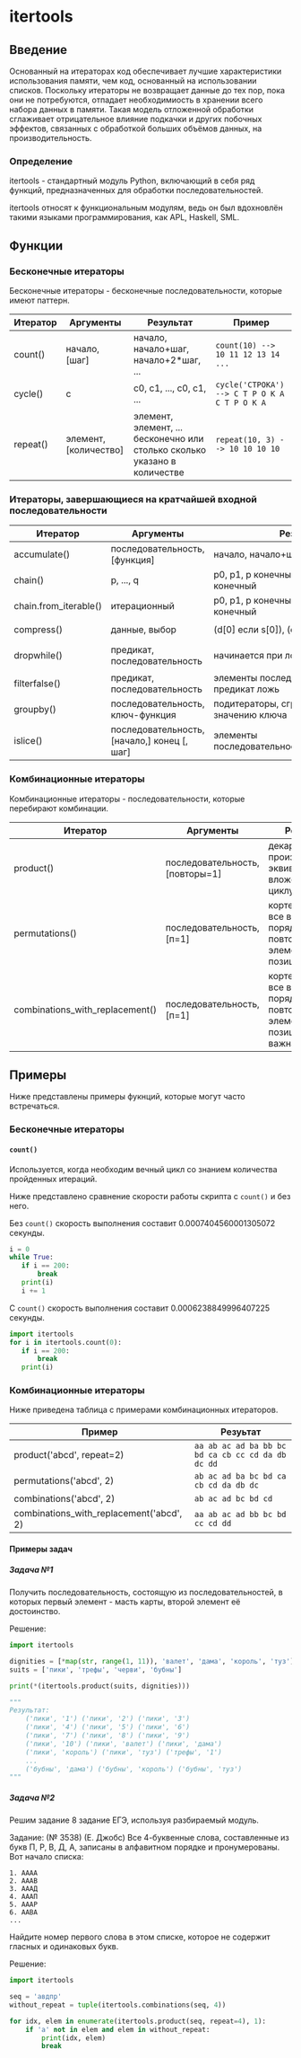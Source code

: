 # itertools


## Введение

Основанный на итераторах код обеспечивает лучшие характеристики использования
памяти, чем код, основанный на использовании списков. Поскольку итераторы
не возвращает данные до тех пор, пока они не потребуются, отпадает
необходимиость в хранении всего набора данных в памяти. Такая модель отложенной
обработки сглаживает отрицательное влияние подкачки и других побочных эффектов,
связанных с обработкой больших объёмов данных, на производительность.

### Определение

itertools - стандартный модуль Python, включающий в себя ряд функций,
предназначенных для обработки последовательностей.

itertools относят к функциональным модулям, ведь он был вдохновлён такими
языками программирования, как APL, Haskell, SML.


## Функции

### Бесконечные итераторы

Бесконечные итераторы - бесконечные последовательности, которые имеют паттерн.

Итератор | Аргументы | Результат | Пример
--- | --- | --- | ---
count() | начало, [шаг] | начало, начало+шаг, начало+2\*шаг, ... | `count(10) --> 10 11 12 13 14 ...`
cycle() |  с | с0, с1, ..., с0, с1, ... | `cycle('СТРОКА') --> С Т Р О К А С Т Р О К А`
repeat() | элемент, [количество] | элемент, элемент, ... бесконечно или столько сколько указано в количестве | `repeat(10, 3) --> 10 10 10 10` |

### Итераторы, завершающиеся на кратчайшей входной последовательности

Итератор | Аргументы | Результат | Пример
--- | --- | --- | ---
accumulate() | последовательность, [функция] | начало, начало+шаг, начало+2\*шаг, ... | `accumulate([1, 2, 3, 4, 5]) --> 1 3 6 10 15`
chain() |  p, ..., q | p0, p1, p конечный, ..., q1, ..., q конечный | `chain('abc', 'абв') --> a b c а б в`
chain.from_iterable() | итерационный | p0, p1, p конечный, ..., q1, ..., q конечный | `chain.from_iterable(['abc', 'абв']) --> a b c а б в`
compress() | данные, выбор | (d[0] если s[0]), (d[1] if s[1]), ... | `compress('компр', [1, 0, 1]) --> к м`
dropwhile() | предикат, последовательность | начинается при ложном предикате | `dropwhile(lambda x: x<5), [1, 4, 7, 8, 9]) --> 7, 8, 9`
filterfalse() | предикат, последовательность | элементы последовательности, где предикат ложь | `filterfalse(lambda x: x%2, range(10)) --> 0 2 4 6 8`
groupby() | последовательность, ключ-функция | подитераторы, сгруппированные по значению ключа  | <!--`[i[0] for i in itertools.groupby("ABCCDD"]) A B C D` -->
islice() | последовательность, [начало,] конец [, шаг] | элементы последовательности[начало:конец:шаг] | `islice('ABCDEFG', 2, None) --> C D E F G`

### Комбинационные итераторы

Комбинационные итераторы - последовательности, которые перебирают комбинации.

Итератор | Аргументы | Результат
--- | --- | ---
product() | последовательность, [повторы=1] | декартово произведение, эквивалентное вложенному циклу for
permutations() |  последовательность, [п=1] | кортеж длиной r, все возможные порядки без повторяющихся элементов, позиция важна
combinations_with_replacement() | последовательность, [п=1] | кортеж длиной r, все возможные порядки c повторяющимися элементами, позиция не важна


## Примеры

Ниже представлены примеры фукнций, которые могут часто встречаться.

### Бесконечные итераторы

#### `count()`

Используется, когда необходим вечный цикл со знанием количествa пройденных
итераций.

Ниже представлено сравнение скорости работы скрипта с `count()` и без него.

Без `count()` скорость выполнения составит 0.0007404560001305072 секунды.

 ```python
i = 0
while True:
    if i == 200:
        break
    print(i)
    i += 1
 ```

 С `count()` скорость выполнения составит 0.0006238849996407225 секунды.

 ```python
import itertools
for i in itertools.count(0):
    if i == 200:
        break
    print(i)
 ```


### Комбинационные итераторы

Ниже приведена таблица с примерами комбинационных итераторов.

Пример | Резуьтат
--- | ---
product('abcd', repeat=2) | `aa ab ac ad ba bb bc bd ca cb cc cd da db dc dd`
permutations('abcd', 2) | `ab ac ad ba bc bd ca cb cd da db dc`
combinations('abcd', 2) | `ab ac ad bc bd cd`
combinations_with_replacement('abcd', 2) | `aa ab ac ad bb bc bd cc cd dd`

#### Примеры задач

##### Задача №1

Получить последовательность, состоящую из последовательностей, в которых
первый элемент - масть карты, второй элемент её достоинство.

Решение:

```python
import itertools

dignities = [*map(str, range(1, 11)), 'валет', 'дама', 'король', 'туз']
suits = ['пики', 'трефы', 'черви', 'бубны']

print(*(itertools.product(suits, dignities)))

"""
Результат:
    ('пики', '1') ('пики', '2') ('пики', '3')
    ('пики', '4') ('пики', '5') ('пики', '6')
    ('пики', '7') ('пики', '8') ('пики', '9')
    ('пики', '10') ('пики', 'валет') ('пики', 'дама')
    ('пики', 'король') ('пики', 'туз') ('трефы', '1')
    ...
    ('бубны', 'дама') ('бубны', 'король') ('бубны', 'туз')
"""
```

##### Задача №2

Решим задание 8 задание ЕГЭ, используя разбираемый модуль.

Задание:
(№ 3538) (Е. Джобс) Все 4-буквенные слова, составленные из букв П, Р, В, Д, А, записаны в алфавитном порядке и пронумерованы. Вот начало списка:

```
1. АААА
2. АААВ
3. АААД
4. АААП
5. АААР
6. ААВА
...
```

Найдите номер первого слова в этом списке, которое не содержит гласных и одинаковых букв.

Решение:

```python
import itertools

seq = 'авдпр'
without_repeat = tuple(itertools.combinations(seq, 4))

for idx, elem in enumerate(itertools.product(seq, repeat=4), 1):
    if 'а' not in elem and elem in without_repeat:
        print(idx, elem)
        break
```
